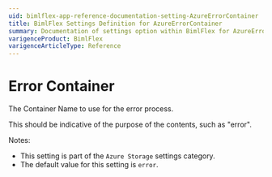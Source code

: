 ```yaml
---
uid: bimlflex-app-reference-documentation-setting-AzureErrorContainer
title: BimlFlex Settings Definition for AzureErrorContainer
summary: Documentation of settings option within BimlFlex for AzureErrorContainer
varigenceProduct: BimlFlex
varigenceArticleType: Reference
---
```


# Error Container

The Container Name to use for the error process.

This should be indicative of the purpose of the contents, such as "error".

Notes:

* This setting is part of the `Azure Storage` settings category.
* The default value for this setting is `error`.
